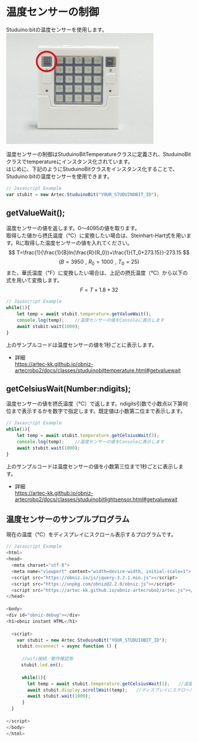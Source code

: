
# 温度センサーの制御
Studuino:bitの温度センサーを使用します。<br>
![](./image/temperaturesensor.jpg)



温度センサーの制御はStuduinoBitTemperatureクラスに定義され、StuduinoBitクラスでtemperatureにインスタンス化されています。</br>
はじめに、下記のようにStuduinoBitクラスをインスタンス化することで、Studuino:bitの温度センサーを使用できます。
```Javascript
// Javascript Example
var stubit = new Artec.StuduinoBit("YOUR_STUDUINOBIT_ID");
```


## getValueWait();
温度センサーの値を返します。0～4095の値を取ります。<br>
取得した値から摂氏温度（℃）に変換したい場合は、Steinhart-Hart式を用います。Rに取得した温度センサーの値を入れてください。
$$
T=\frac{1}{\frac{1}{B}ln(\frac{R}{R_0})+\frac{1}{T_0+273.15}}-273.15
$$
$$
(B=3950\,\,,\,\,R_0=1000\,\,,\,\,T_0=25)
$$
また、華氏温度（℉）に変換したい場合は、上記の摂氏温度（℃）から以下の式を用いて変換します。
$$
F=T×1.8+32
$$
```Javascript
// Javascript Example
while(1){
    let temp = await stubit.temperature.getValueWait();
    console.log(temp);    //温度センサーの値をConsoleに表示します
    await stubit.wait(1000);
}
```
上のサンプルコードは温度センサーの値を1秒ごとに表示します。
* 詳細<br>
https://artec-kk.github.io/obniz-artecrobo2/docs/classes/studuinobittemperature.html#getvaluewait

## getCelsiusWait(Number:ndigits);
温度センサーの値を摂氏温度（℃）で返します。ndigits引数で小数点以下第何位まで表示するかを数字で指定します。既定値は小数第二位まで表示します。
```Javascript
// Javascript Example
while(1){
    let temp = await stubit.temperature.getCelsiusWait(3);
    console.log(temp);    //温度センサーの値をConsoleに表示します
    await stubit.wait(1000);
}
```
上のサンプルコードは温度センサーの値を小数第三位まで1秒ごとに表示します。
* 詳細<br>
https://artec-kk.github.io/obniz-artecrobo2/docs/classes/studuinobitlightsensor.html#getvaluewait

## 温度センサーのサンプルプログラム
現在の温度（℃）をディスプレイにスクロール表示するプログラムです。
```Javascript
// Javascript Example
<html>
<head>
  <meta charset="utf-8">
  <meta name="viewport" content="width=device-width, initial-scale=1">
  <script src="https://obniz.io/js/jquery-3.2.1.min.js"></script>
  <script src="https://unpkg.com/obniz@2.2.0/obniz.js"></script>
  <script src="https://artec-kk.github.io/obniz-artecrobo2/artec.js"></script>
</head>

<body>
<div id="obniz-debug"></div>
<h1>obniz instant HTML</h1>

  <script>
    var stubit = new Artec.StuduinoBit("YOUR_STUDUIOBIT_ID");
    stubit.onconnect = async function () {
    
      //wifi接続／動作確認用
    　stubit.led.on();
      
      while(1){
        let temp = await stubit.temperature.getCelsiusWait(1);　　//温度センサーの値を返します
        await stubit.display.scrollWait(temp);　　//ディスプレイにスクロール表示します
        await stubit.wait(1000);
      } 
  }

</script>
</body>
</html>
```
